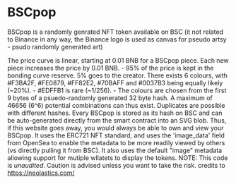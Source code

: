 # BSCpop

BSCpop is a randomly genrated NFT token available on BSC (it not related to Binance in any way, the Binance logo is used as canvas for pseudo artsy - psudo randomly generated art)

The price curve is linear, starting at 0.01 BNB for a BSCpop piece. Each new piece increases the price by 0.01 BNB. - 95% of the price is kept in the bonding curve reserve. 5% goes to the creator.
There exists 6 colours, with #F3BA2F, #FE0879, #FF82E2, #70BAFF and #0037B3 being equally likely (~20%). - #EDFFB1 is rare (~1/256). - The colours are chosen from the first 9 bytes of a psuedo-randomly generated 32 byte hash.
A maximum of 46656 (6^6) potential combinations can thus exist.
Duplicates are possible with different hashes.
Every BSCpop is stored as its hash on BSC and can be auto-generated directly from the smart contract into an SVG blob. Thus, if this website goes away, you would always be able to own and view your BSCpop.
It uses the ERC721 NFT standard, and uses the 'image_data' field from OpenSea to enable the metadata to be more readily viewed by others (vs directly pulling it from BSC).
It also uses the default "image" metadata allowing support for mutiple wllatets to display the tokens.
NOTE: This code is *unaudited*. Caution is advised unless you want to take the risk.
credits to https://neolastics.com/
